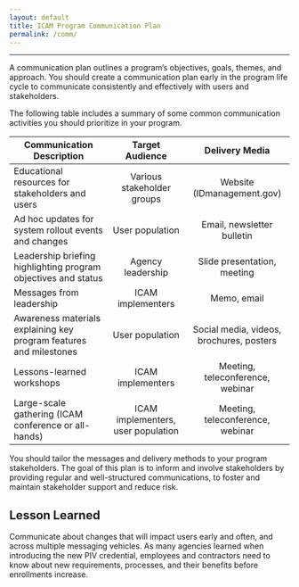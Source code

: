 ```yaml
---
layout: default
title: ICAM Program Communication Plan
permalink: /comm/
---
```

---

A communication plan outlines a program’s objectives, goals, themes, and approach. You should create a communication plan early in the program life cycle to communicate consistently and effectively with users and stakeholders.

The following table includes a summary of some common communication activities you should prioritize in your program.

| <center> Communication Description </center> | <center> Target Audience </center> | <center> Delivery Media </center> |
|----------------------------------------------|:-----------------------:|:---------:|
| Educational resources for stakeholders and users | Various stakeholder groups | Website (IDmanagement.gov) |
| Ad hoc updates for system rollout events and changes | User population | Email, newsletter bulletin |
| Leadership briefing highlighting program objectives and status | Agency leadership | Slide presentation, meeting |
| Messages from leadership | ICAM implementers | Memo, email |
| Awareness materials explaining key program features and milestones | User population | Social media, videos, brochures, posters |
| Lessons-learned workshops | ICAM implementers | Meeting, teleconference, webinar |
| Large-scale gathering (ICAM conference or all-hands) | ICAM implementers, user population | Meeting, teleconference, webinar |

You should tailor the messages and delivery methods to your program stakeholders. The goal of this plan is to inform and involve stakeholders by providing regular and well-structured communications, to foster and maintain stakeholder support and reduce risk.

## Lesson Learned

Communicate about changes that will impact users early and often, and across multiple messaging vehicles. As many agencies learned when introducing the new PIV credential, employees and contractors need to know about new requirements, processes, and their benefits  before enrollments increase.
